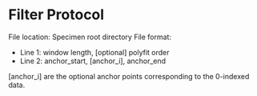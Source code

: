 # Filter Protocol

File location: Specimen root directory
File format:
- Line 1: window length, [optional] polyfit order
- Line 2: anchor_start, [anchor_i], anchor_end

[anchor_i] are the optional anchor points corresponding to the 0-indexed data.